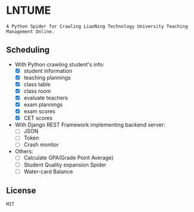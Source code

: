 # LNTUME
    A Python Spider for Crawling LiaoNing Technology University Teaching Management Online.

## Scheduling
- With Python crawling student's info:
    - [x] student information
    - [x] teaching plannings
    - [x] class table
    - [x] class room
    - [x] evaluate teachers
    - [x] exam plannings
    - [x] exam scores
    - [x] CET scores
    
- With Django REST Framework implementing backend server:
    - [ ] JSON
    - [ ] Token
    - [ ] Crash monitor

- Others:
    - [ ] Calculate GPA(Grade Point Average)
    - [ ] Student Quality expansion Spider
    - [ ] Water-card Balance
    
## License
    MIT